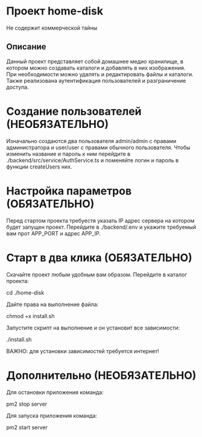 # Проект home-disk

Не содержит коммерческой тайны

## Описание

Данный проект представляет собой домашнее медио хранилище, в котором можно создавать каталоги и добавлять в них изображения. При необходимости можно удалять и редактировать файлы и каталоги. Также реализована аутентификация пользователей и разграничение доступа.

# Создание пользователей (НЕОБЯЗАТЕЛЬНО)

Изначально создаются два пользователя admin/admin с правами администратора и user/user с правами обычного пользователя.
Чтобы изменить название и пароль к ним перейдите в ./backend/src/service/AuthService.ts и поменяйте логин и пароль в функции createUsers них.

# Настройка параметров (ОБЯЗАТЕЛЬНО)

Перед стартом проекта требуестя указать IP адрес сервера на котором будет запущен проект. Перейдите в ./backend/.env и укажите требуемый вам прот APP_PORT и адрес APP_IP.

# Старт в два клика (ОБЯЗАТЕЛЬНО)

Скачайте проект любым удобным вам образом.
Перейдите в каталог проекта:

cd ./home-disk

Дайте права на выполнение файла:

chmod +x install.sh

Запустите скрипт на выполнение и он установит все зависимости:

./install.sh

ВАЖНО: для установки зависимостей требуется интернет!

# Дополнительно (НЕОБЯЗАТЕЛЬНО)

Для остановки приложения команда:

pm2 stop server

Для запуска приложения команда:

pm2 start server
